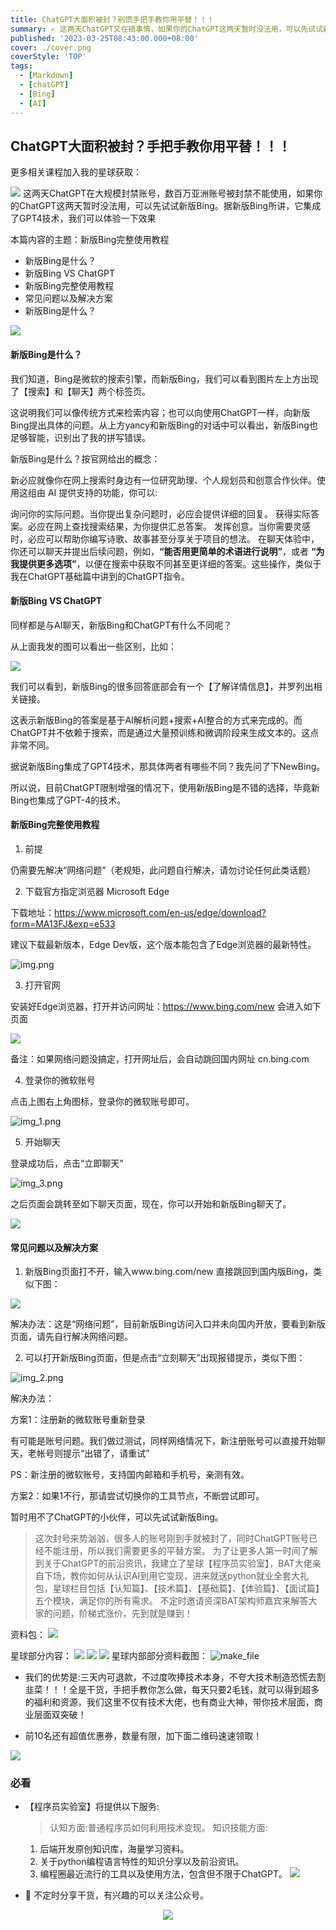 ```yaml
---
title: ChatGPT大面积被封？别慌手把手教你用平替！！！
summary: ✍ 这两天ChatGPT又在搞事情，如果你的ChatGPT这两天暂时没法用，可以先试试新版Bing。据新版Bing所讲，它集成了GPT4技术，效果如何呢？
published: '2023-03-25T08:43:00.000+08:00'
cover: ./cover.png
coverStyle: 'TOP'
tags:
  - [Markdown]
  - [chatGPT]
  - [Bing]
  - [AI]
---
```


## ChatGPT大面积被封？手把手教你用平替！！！


更多相关课程加入我的星球获取：

![](星球2.jpg)
这两天ChatGPT在大规模封禁账号，数百万亚洲账号被封禁不能使用，如果你的ChatGPT这两天暂时没法用，可以先试试新版Bing。据新版Bing所讲，它集成了GPT4技术，我们可以体验一下效果

本篇内容的主题：新版Bing完整使用教程

- 新版Bing是什么？
- 新版Bing VS ChatGPT
- 新版Bing完整使用教程
- 常见问题以及解决方案
- 新版Bing是什么？

![](order.png)

#### 新版Bing是什么？

我们知道，Bing是微软的搜索引擎，而新版Bing，我们可以看到图片左上方出现了【搜索】和【聊天】两个标签页。

这说明我们可以像传统方式来检索内容；也可以向使用ChatGPT一样，向新版Bing提出具体的问题。从上方yancy和新版Bing的对话中可以看出，新版Bing也足够智能，识别出了我的拼写错误。

新版Bing是什么？按官网给出的概念：

新必应就像你在网上搜索时身边有一位研究助理、个人规划员和创意合作伙伴。使用这组由 AI 提供支持的功能，你可以:

询问你的实际问题。当你提出复杂问题时，必应会提供详细的回复。
获得实际答案。必应在网上查找搜索结果，为你提供汇总答案。
发挥创意。当你需要灵感时，必应可以帮助你编写诗歌、故事甚至分享关于项目的想法。
在聊天体验中，你还可以聊天并提出后续问题，例如，**“能否用更简单的术语进行说明”**，或者 **“为我提供更多选项”**，以便在搜索中获取不同甚至更详细的答案。这些操作，类似于我在ChatGPT基础篇中讲到的ChatGPT指令。

#### 新版Bing VS ChatGPT
同样都是与AI聊天，新版Bing和ChatGPT有什么不同呢？

从上面我发的图可以看出一些区别，比如：

![](detail.png)

我们可以看到，新版Bing的很多回答底部会有一个【了解详情信息】，并罗列出相关链接。

这表示新版Bing的答案是基于AI解析问题+搜索+AI整合的方式来完成的。而ChatGPT并不依赖于搜索，而是通过大量预训练和微调阶段来生成文本的。这点非常不同。

据说新版Bing集成了GPT4技术，那具体两者有哪些不同？我先问了下NewBing。

所以说，目前ChatGPT限制增强的情况下，使用新版Bing是不错的选择，毕竟新Bing也集成了GPT-4的技术。

#### 新版Bing完整使用教程
1. 前提

仍需要先解决“网络问题”（老规矩，此问题自行解决，请勿讨论任何此类话题）

2. 下载官方指定浏览器 Microsoft Edge

下载地址：https://www.microsoft.com/en-us/edge/download?form=MA13FJ&exp=e533

建议下载最新版本，Edge Dev版，这个版本能包含了Edge浏览器的最新特性。

![img.png](img.png)

3. 打开官网

安装好Edge浏览器，打开并访问网址：https://www.bing.com/new 会进入如下页面

![](官网.png)


备注：如果网络问题没搞定，打开网址后，会自动跳回国内网址 cn.bing.com

4. 登录你的微软账号

点击上图右上角图标，登录你的微软账号即可。

![img_1.png](img_1.png)

5. 开始聊天

登录成功后，点击“立即聊天”

![img_3.png](img_5.png)

之后页面会跳转至如下聊天页面，现在，你可以开始和新版Bing聊天了。

![](page.png)

#### 常见问题以及解决方案
1. 新版Bing页面打不开，输入www.bing.com/new 直接跳回到国内版Bing，类似下图：

![](cover.png)

解决办法：这是“网络问题”，目前新版Bing访问入口并未向国内开放，要看到新版页面，请先自行解决网络问题。

2. 可以打开新版Bing页面，但是点击“立刻聊天”出现报错提示，类似下图：

![img_2.png](img_2.png)

解决办法：

方案1：注册新的微软账号重新登录

有可能是账号问题。我们做过测试，同样网络情况下，新注册账号可以直接开始聊天，老帐号则提示“出错了，请重试”

PS：新注册的微软账号，支持国内邮箱和手机号，亲测有效。

方案2：如果1不行，那请尝试切换你的工具节点，不断尝试即可。

暂时用不了ChatGPT的小伙伴，可以先试试新版Bing。

> 这次封号来势汹汹，很多人的账号刚到手就被封了，同时ChatGPT账号已经不能注册，所以我们需要更多的平替方案。
> 为了让更多人第一时间了解到关于ChatGPT的前沿资讯，我建立了星球【程序员实验室】，BAT大佬亲自下场，教你如何从认识AI到用它变现，进来就送python就业全套大礼包，星球栏目包括【认知篇】、【技术篇】、【基础篇】、【体验篇】、【面试篇】五个模块，满足你的所有需求。
> 不定时邀请资深BAT架构师嘉宾来解答大家的问题，阶梯式涨价，先到就是赚到！

资料包：
![](file.jpeg)

星球部分内容：
![](内容1.png)
![](内容2.png)
![](内容3.png)
星球内部部分资料截图：
![make_file](make_file.png)

* 我们的优势是:三天内可退款，不过度吹捧技术本身，不夸大技术制造恐慌去割韭菜！！！全是干货，手把手教你怎么做，每天只要2毛钱，就可以得到超多的福利和资源，我们这里不仅有技术大佬，也有商业大神，带你技术层面，商业层面双突破！

* 前10名还有超值优惠券，数量有限，加下面二维码速速领取！

![](qr.jpeg)

### 必看

- 【程序员实验室】将提供以下服务:

   > 认知方面:普通程序员如何利用技术变现。
   > 知识技能方面:
    1. 后端开发原创知识库，海量学习资料。
    2. 关于python编程语言特性的知识分享以及前沿资讯。
    3. 编程圈最近流行的工具以及使用方法，包含但不限于ChatGPT。
  ![](星球2.jpg)

- 🚀 不定时分享干货，有兴趣的可以关注公众号。

<div align="center"><img src="https://my-bucket-1259813675.cos-website.ap-guangzhou.myqcloud.com/wordpress/2022/05/20220504120500968-300x300.jpg">
</div>